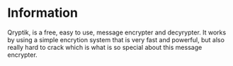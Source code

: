 # Information

Qryptik, is a free, easy to use, message encrypter and decyrypter. It works by using a simple encrytion system that is very fast and powerful, but also really hard to crack which is what is so special about this message encrypter.
